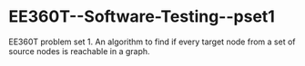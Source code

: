 # EE360T--Software-Testing--pset1
EE360T problem set 1. An algorithm to find if every target node from a set of source nodes is reachable in a graph.
